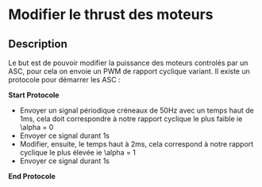 # Modifier le thrust des moteurs

## Description 

Le but est de pouvoir modifier la puissance des moteurs controlés par un ASC, pour cela on envoie un PWM de rapport cyclique variant.
Il existe un protocole pour démarrer les ASC : 

**Start Protocole**

 - Envoyer un signal périodique créneaux de 50Hz avec un temps haut de 1ms, cela doit correspondre à notre rapport cyclique le plus faible ie \alpha = 0
 - Envoyer ce signal durant 1s
 - Modifier, ensuite, le temps haut à 2ms, cela correspond à notre rapport cyclique le plus élevée ie \alpha = 1
 - Envoyer ce signal durant 1s

**End Protocole**




